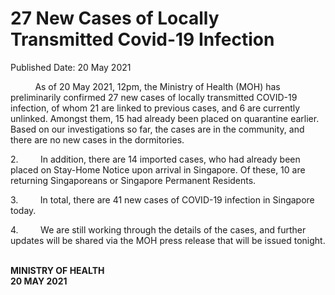 <html>
    <meta http-equiv="Content-Type" content="text/html; charset=utf-8"/>
    <meta charset="utf-8"/>
    <title>27 New Cases of Locally Transmitted Covid-19 Infection</title>
    <body><h1>27 New Cases of Locally Transmitted Covid-19 Infection</h1>
    <p>Published Date: 20 May 2021</p> <p>&nbsp; &nbsp; &nbsp; &nbsp; &nbsp; As of 20 May 2021, 12pm, the Ministry of Health (MOH) has preliminarily confirmed 27 new cases of locally transmitted COVID-19 infection, of whom 21 are linked to previous cases, and 6 are currently unlinked. Amongst them, 15 had already been placed on quarantine earlier. Based on our investigations so far, the cases are in the community, and there are no new cases in the dormitories.</p><p>2.&nbsp;&nbsp;&nbsp;&nbsp;&nbsp;&nbsp;&nbsp;&nbsp; In addition, there are 14 imported cases, who had already been placed on Stay-Home Notice upon arrival in Singapore. Of these, 10 are returning Singaporeans or Singapore Permanent Residents.<br></p><p>3.&nbsp;&nbsp;&nbsp;&nbsp;&nbsp;&nbsp;&nbsp;&nbsp; In total, there are 41 new cases of COVID-19 infection in Singapore today.<br></p><p>4.&nbsp;&nbsp;&nbsp;&nbsp;&nbsp;&nbsp;&nbsp;&nbsp; We are still working through the details of the cases, and further updates will be shared via the MOH press release that will be issued tonight.<br></p><p><br><strong>MINISTRY OF HEALTH<br>20 MAY 2021</strong></p></body>
</html>